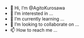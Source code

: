 - 👋 Hi, I’m @AgitoKurosawa
- 👀 I’m interested in ...
- 🌱 I’m currently learning ... 
- 💞️ I’m looking to collaborate on ...
- 📫 How to reach me ...

<!---
AgitoKurosawa/AgitoKurosawa is a ✨ special ✨ repository because its `README.md` (this file) appears on your GitHub profile.
You can click the Preview link to take a look at your changes.
--->
